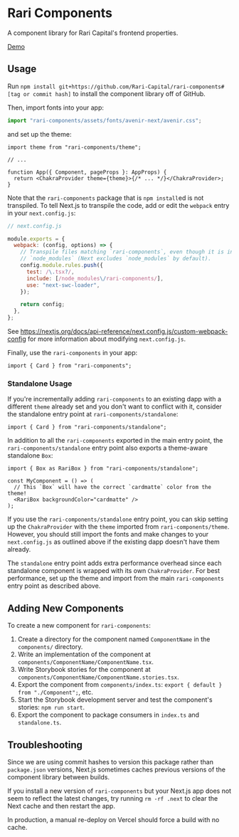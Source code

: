 # Rari Components

A component library for Rari Capital's frontend properties.

[Demo](https://rari-components.vercel.app/)

## Usage

Run `npm install git+https://github.com/Rari-Capital/rari-components#[tag or commit hash]` to install the component library off of GitHub.

Then, import fonts into your app:

```ts
import "rari-components/assets/fonts/avenir-next/avenir.css";
```

and set up the theme:

```tsx
import theme from "rari-components/theme";

// ...

function App({ Component, pageProps }: AppProps) {
  return <ChakraProvider theme={theme}>{/* ... */}</ChakraProvider>;
}
```

Note that the `rari-components` package that is `npm install`ed is not transpiled. To tell Next.js to transpile the code, add or edit the `webpack` entry in your `next.config.js`:

```js
// next.config.js

module.exports = {
  webpack: (config, options) => {
    // Transpile files matching `rari-components`, even though it is in
    // `node_modules` (Next excludes `node_modules` by default).
    config.module.rules.push({
      test: /\.tsx?/,
      include: [/node_modules\/rari-components/],
      use: "next-swc-loader",
    });

    return config;
  },
};
```

See https://nextjs.org/docs/api-reference/next.config.js/custom-webpack-config for more information about modifying `next.config.js`.

Finally, use the `rari-components` in your app:

```tsx
import { Card } from "rari-components";
```

### Standalone Usage

If you're incrementally adding `rari-components` to an existing dapp with a different `theme` already set and you don't want to conflict with it, consider the standalone entry point at `rari-components/standalone`:

```tsx
import { Card } from "rari-components/standalone";
```

In addition to all the `rari-components` exported in the main entry point, the `rari-components/standalone` entry point also exports a theme-aware standalone `Box`:

```tsx
import { Box as RariBox } from "rari-components/standalone";

const MyComponent = () => (
  // This `Box` will have the correct `cardmatte` color from the theme!
  <RariBox backgroundColor="cardmatte" />
);
```

If you use the `rari-components/standalone` entry point, you can skip setting up the `ChakraProvider` with the `theme` imported from `rari-components/theme`. However, you should still import the fonts and make changes to your `next.config.js` as outlined above if the existing dapp doesn't have them already.

The `standalone` entry point adds extra performance overhead since each standalone component is wrapped with its own `ChakraProvider`. For best performance, set up the theme and import from the main `rari-components` entry point as described above.

## Adding New Components

To create a new component for `rari-components`:

1. Create a directory for the component named `ComponentName` in the `components/` directory.
1. Write an implementation of the component at `components/ComponentName/ComponentName.tsx`.
1. Write Storybook stories for the component at `components/ComponentName/ComponentName.stories.tsx`.
1. Export the component from `components/index.ts`: `export { default } from "./Component";`, etc.
1. Start the Storybook development server and test the component's stories: `npm run start`.
1. Export the component to package consumers in `index.ts` and `standalone.ts`.

## Troubleshooting

Since we are using commit hashes to version this package rather than `package.json` versions, Next.js sometimes caches previous versions of the component library between builds.

If you install a new version of `rari-components` but your Next.js app does not seem to reflect the latest changes, try running `rm -rf .next` to clear the Next cache and then restart the app.

In production, a manual re-deploy on Vercel should force a build with no cache.
